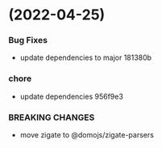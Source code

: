 #  (2022-04-25)


### Bug Fixes

* update dependencies to major 181380b


### chore

* update dependencies 956f9e3


### BREAKING CHANGES

* move zigate to @domojs/zigate-parsers




